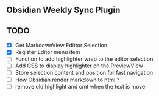 ## Obsidian Weekly Sync Plugin

## TODO

- [x] Get MarkdownView Edittor Selection
- [x] Register Editor menu item
- [ ] Function to add highlighter wrap to the editor selection
- [ ] Add CSS to display highlighter on the PreviewView
- [ ] Store selection content and position for fast navigation
- [ ] How Obsidian render markdown to html ?
- [ ] remove old highlight and cmt when the text is move
